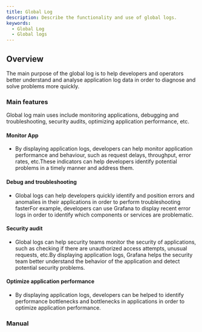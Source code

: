 ```yaml
---
title: Global Log
description: Describe the functionality and use of global logs.
keywords:
  - Global Log
  - Global logs
---
```


## Overview

The main purpose of the global log is to help developers and operators better understand and analyse application log data in order to diagnose and solve problems more quickly.

### Main features

Global log main uses include monitoring applications, debugging and troubleshooting, security audits, optimizing application performance, etc.

#### Monitor App

- By displaying application logs, developers can help monitor application performance and behaviour, such as request delays, throughput, error rates, etc.These indicators can help developers identify potential problems in a timely manner and address them.

#### Debug and troubleshooting

- Global logs can help developers quickly identify and position errors and anomalies in their applications in order to perform troubleshooting fasterFor example, developers can use Grafana to display recent error logs in order to identify which components or services are problematic.

#### Security audit

- Global logs can help security teams monitor the security of applications, such as checking if there are unauthorized access attempts, unusual requests, etc.By displaying application logs, Grafana helps the security team better understand the behavior of the application and detect potential security problems.

#### Optimize application performance

- By displaying application logs, developers can be helped to identify performance bottlenecks and bottlenecks in applications in order to optimize application performance.

### Manual
